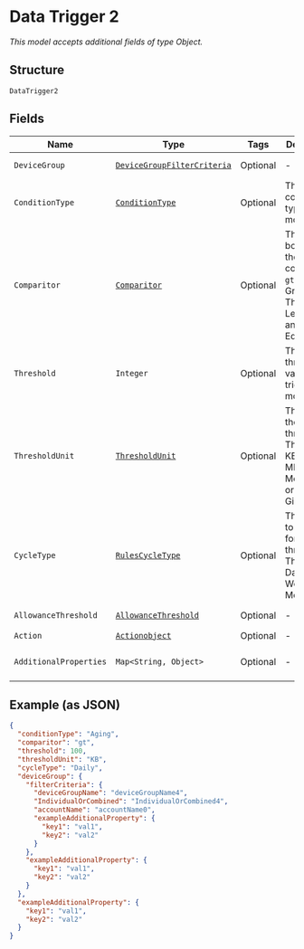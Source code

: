 
# Data Trigger 2

*This model accepts additional fields of type Object.*

## Structure

`DataTrigger2`

## Fields

| Name | Type | Tags | Description | Getter | Setter |
|  --- | --- | --- | --- | --- | --- |
| `DeviceGroup` | [`DeviceGroupFilterCriteria`](../../doc/models/device-group-filter-criteria.md) | Optional | - | DeviceGroupFilterCriteria getDeviceGroup() | setDeviceGroup(DeviceGroupFilterCriteria deviceGroup) |
| `ConditionType` | [`ConditionType`](../../doc/models/condition-type.md) | Optional | The condition type being monitored | ConditionType getConditionType() | setConditionType(ConditionType conditionType) |
| `Comparitor` | [`Comparitor`](../../doc/models/comparitor.md) | Optional | The boolean of the comparison. `gt` is Greater Than, `lt` is Less Than and `eq` is Equal To | Comparitor getComparitor() | setComparitor(Comparitor comparitor) |
| `Threshold` | `Integer` | Optional | The threshold value the trigger monitors for | Integer getThreshold() | setThreshold(Integer threshold) |
| `ThresholdUnit` | [`ThresholdUnit`](../../doc/models/threshold-unit.md) | Optional | The units of the threshold. This can be KB, Kilobits, MB, Megabits, or GB, Gigabits | ThresholdUnit getThresholdUnit() | setThresholdUnit(ThresholdUnit thresholdUnit) |
| `CycleType` | [`RulesCycleType`](../../doc/models/rules-cycle-type.md) | Optional | The interval to monitor for the threshold. This can be Daily, Weekly or Monthly | RulesCycleType getCycleType() | setCycleType(RulesCycleType cycleType) |
| `AllowanceThreshold` | [`AllowanceThreshold`](../../doc/models/allowance-threshold.md) | Optional | - | AllowanceThreshold getAllowanceThreshold() | setAllowanceThreshold(AllowanceThreshold allowanceThreshold) |
| `Action` | [`Actionobject`](../../doc/models/actionobject.md) | Optional | - | Actionobject getAction() | setAction(Actionobject action) |
| `AdditionalProperties` | `Map<String, Object>` | Optional | - | Object getAdditionalProperty(String key) | additionalProperty(String key, Object value) |

## Example (as JSON)

```json
{
  "conditionType": "Aging",
  "comparitor": "gt",
  "threshold": 100,
  "thresholdUnit": "KB",
  "cycleType": "Daily",
  "deviceGroup": {
    "filterCriteria": {
      "deviceGroupName": "deviceGroupName4",
      "IndividualOrCombined": "IndividualOrCombined4",
      "accountName": "accountName0",
      "exampleAdditionalProperty": {
        "key1": "val1",
        "key2": "val2"
      }
    },
    "exampleAdditionalProperty": {
      "key1": "val1",
      "key2": "val2"
    }
  },
  "exampleAdditionalProperty": {
    "key1": "val1",
    "key2": "val2"
  }
}
```

